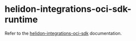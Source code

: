 # helidon-integrations-oci-sdk-runtime

Refer to the [helidon-integrations-oci-sdk](../) documentation.
